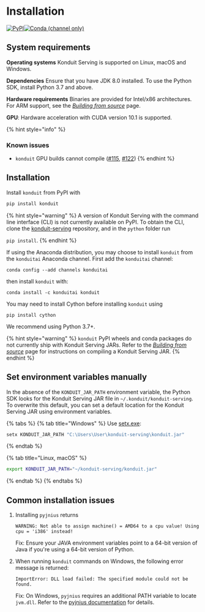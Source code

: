 # Installation

[![PyPI](https://img.shields.io/pypi/v/konduit?style=for-the-badge)](https://pypi.org/project/konduit/0.1.2/)[![Conda \(channel only\)](https://img.shields.io/conda/vn/konduitai/konduit?color=%233EB049&style=for-the-badge)](https://anaconda.org/konduitai/konduit)

## System requirements

**Operating systems** Konduit Serving is supported on Linux, macOS and Windows.

**Dependencies** Ensure that you have JDK 8.0 installed. To use the Python SDK, install Python 3.7 and above.

**Hardware requirements** Binaries are provided for Intel/x86 architectures. For ARM support, see the [_Building from source_](building-from-source.md#manual-build) page. 

**GPU**: Hardware acceleration with CUDA version 10.1 is supported. 

{% hint style="info" %}
### Known issues

* `konduit` GPU builds cannot compile \([\#115](https://github.com/KonduitAI/konduit-serving/issues/115), [\#122](https://github.com/KonduitAI/konduit-serving/pull/122)\)
{% endhint %}

## Installation

Install `konduit` from PyPI with

```bash
pip install konduit 
```

{% hint style="warning" %}
A version of Konduit Serving with the command line interface \(CLI\) is not currently available on PyPI. To obtain the CLI, clone the [konduit-serving](https://github.com/KonduitAI/konduit-serving) repository, and in the `python` folder run

`pip install`.
{% endhint %}

If using the Anaconda distribution, you may choose to install `konduit` from the `konduitai` Anaconda channel. First add the `konduitai` channel: 

```text
conda config --add channels konduitai
```

then install `konduit` with:

```text
conda install -c konduitai konduit
```

You may need to install Cython before installing `konduit` using

```text
pip install cython
```

We recommend using Python 3.7+.



{% hint style="warning" %}
`konduit` PyPI wheels and conda packages do not currently ship with Konduit Serving JARs. Refer to the [_Building from source_](building-from-source.md#manual-build) page for instructions on compiling a Konduit Serving JAR. 
{% endhint %}

## Set environment variables manually

In the absence of the `KONDUIT_JAR_PATH` environment variable, the Python SDK looks for the Konduit Serving JAR file in `~/.konduit/konduit-serving`. To overwrite this default, you can set a default location for the Konduit Serving JAR using environment variables.

{% tabs %}
{% tab title="Windows" %}
Use [setx.exe](https://docs.microsoft.com/en-us/windows-server/administration/windows-commands/setx):

```bash
setx KONDUIT_JAR_PATH "C:\Users\User\konduit-serving\konduit.jar"
```
{% endtab %}

{% tab title="Linux, macOS" %}
```bash
export KONDUIT_JAR_PATH="~/konduit-serving/konduit.jar"
```
{% endtab %}
{% endtabs %}

## Common installation issues

1. Installing `pyjnius` returns

   ```text
   WARNING: Not able to assign machine() = AMD64 to a cpu value! Using cpu = 'i386' instead!
   ```

   Fix: Ensure your JAVA environment variables point to a 64-bit version of Java if you're using a 64-bit version of Python. 

2. When running `konduit` commands on Windows, the following error message is returned:

   ```text
   ImportError: DLL load failed: The specified module could not be found.
   ```

   Fix: On Windows, `pyjnius` requires an additional PATH variable to locate `jvm.dll`. Refer to the [pyjnius documentation](https://pyjnius.readthedocs.io/en/stable/installation.html#installation-for-windows) for details.
